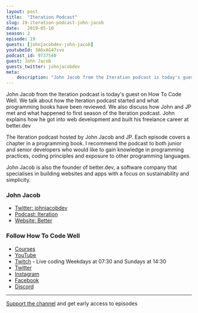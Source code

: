 ```yaml
---
layout: post
title:  "Iteration Podcast"
slug: 19-iteration-podcast-john-jacob
date:   2019-05-10
season: 2
episode: 19
guests: [johnjacobdev-john-jacob]
youtubeId: 3A6xAG47svo
podcast_id: 9737540
guest: John Jacob
guests_twitter: johnjacobdev
meta:
    description: "John Jacob from the Iteration podcast is today's guest on How To Code Well"
---
```

John Jacob from the Iteration podcast is today's guest on How To Code Well. We talk about how the Iteration podcast started and what programming books have been reviewed. We also discuss how John and JP met and what happened to first season of the Iteration podcast. John explains how he got into web development and built his freelance career at better.dev

The Iteration podcast hosted by John Jacob and JP. Each episode covers a chapter in a programming book. I recommend the podcast to both junior and senior developers who would like to gain knowledge in programming practices, coding principles and exposure to other programming languages.

John Jacob is also the founder of better.dev, a software company that specialises in building websites and apps with a focus on sustainability and simplicity.


### John Jacob
- [Twitter: johnjacobdev](https://twitter.com/johnjacobdev) 
- [Podcast: Iteration](http://iterationpodcast.com)
- [Website: Better](http://www.better.dev)

### Follow How To Code Well
- [Courses](http://howtocodewell.net)
- [YouTube](http://youtube.com/howtocodewell)
- [Twitch](http://twitch.tv/howtocodewell) - Live coding Weekdays at 07:30 and Sundays at 14:30
- [Twitter](https://twitter.com/howtocodewell)
- [Instagram](http://instagram.com/howtocodewell/)
- [Facebook](http://facebook.com/howtocodewell/)
- [Discord](http://howtocodewell.net/discord)

-------------------------------

[Support the channel](https://www.patreon.com/howToCodeWell) and get early access to episodes
